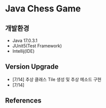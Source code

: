 # Java Chess Game 

## 개발환경

- Java 17.0.3.1   
- JUnit5(Test Framework)  
- Intellij(IDE)

## Version Upgrade

- [7/14] 추상 클래스 Tile 생성 및 추상 메소드 구현  
- [7/14]
## References







 